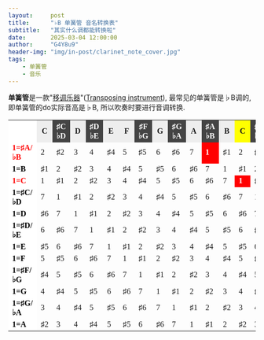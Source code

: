 ```yaml
---
layout:     post
title:      "♭B 单簧管 音名转换表"
subtitle:   "其实什么调都能转换啦"
date:       2025-03-04 12:00:00
author:     "G4Y8u9"
header-img: "img/in-post/clarinet_note_cover.jpg"
tags:
    - 单簧管
    - 音乐
---
```


**单簧管**是一款"[移调乐器](https://zh.wikipedia.org/zh-cn/%E7%A7%BB%E8%B0%83%E4%B9%90%E5%99%A8)"([Transposing instrument](https://en.wikipedia.org/wiki/Transposing_instrument)), 最常见的单簧管是♭B调的, 即单簧管的do实际音高是♭B, 所以吹奏时要进行音调转换.


<table style="font-family: 'Segoe UI Symbol';">
  <tr>
    <th style="background-color: #ffffff;"></th>
    <th style="background-color: #eeeeee;">C</th>
    <th style="background-color: #444444; color:white;">♯C<br>♭D</th>
    <th style="background-color: #eeeeee;">D</th>
    <th style="background-color: #444444; color:white;">♯D<br>♭E</th>
    <th style="background-color: #eeeeee;">E</th>
    <th style="background-color: #eeeeee;">F</th>
    <th style="background-color: #444444; color:white;">♯F<br>♭G</th>
    <th style="background-color: #eeeeee;">G</th>
    <th style="background-color: #444444; color:white;">♯G<br>♭A</th>
    <th style="background-color: #eeeeee;">A</th>
    <th style="background-color: #444444; color:white;">♯A<br>♭B</th>
    <th style="background-color: #eeeeee;">B</th>
    <th style="background-color:yellow;">C</th>
    <th style="background-color: #444444; color:white;">♯C<br>♭D</th>
    <th style="background-color: #eeeeee;">D</th>
    <th style="background-color: #444444; color:white;">♯D<br>♭E</th>
    <th style="background-color: #eeeeee;">E</th>
    <th style="background-color: #eeeeee;">F</th>
    <th style="background-color: #444444; color:white;">♯F<br>♭G</th>
    <th style="background-color: #eeeeee;">G</th>
    <th style="background-color: #444444; color:white;">♯G<br>♭A</th>
    <th style="background-color: #eeeeee;">A</th>
    <th style="background-color: #444444; color:white;">♯A<br>♭B</th>
    <th style="background-color: #eeeeee;">B</th>
    <th style="background-color: #eeeeee;">C</th>
    <th style="background-color: #444444; color:white;">♯C<br>♭D</th>
    <th style="background-color: #eeeeee;">D</th>
    <th style="background-color: #444444; color:white;">♯D<br>♭E</th>
    <th style="background-color: #eeeeee;">E</th>
    <th style="background-color: #eeeeee;">F</th>
    <th style="background-color: #444444; color:white;">♯F<br>♭G</th>
    <th style="background-color: #eeeeee;">G</th>
    <th style="background-color: #444444; color:white;">♯G<br>♭A</th>
    <th style="background-color: #eeeeee;">A</th>
    <th style="background-color: #444444; color:white;">♯A<br>♭B</th>
    <th style="background-color: #eeeeee;">B</th>
    <th style="background-color: #eeeeee;">C</th>
    <th style="background-color: #444444; color:white;">♯C<br>♭D</th>
    <th style="background-color: #eeeeee;">D</th>
    <th style="background-color: #444444; color:white;">♯D<br>♭E</th>
    <th style="background-color: #eeeeee;">E</th>
    <th style="background-color: #eeeeee;">F</th>
    <th style="background-color: #444444; color:white;">♯F<br>♭G</th>
    <th style="background-color: #eeeeee;">G</th>
    <th style="background-color: #444444; color:white;">♯G<br>♭A</th>
    <th style="background-color: #eeeeee;">A</th>
    <th style="background-color: #444444; color:white;">♯A<br>♭B</th>
  </tr>
  <tr>
    <td style="background-color: #ffffff; color:red"><b>1=♯A/♭B</b></td>
    <td>2</td>
    <td>♯2</td>
    <td>3</td>
    <td>4</td>
    <td>♯4</td>
    <td>5</td>
    <td>♯5</td>
    <td>6</td>
    <td>♯6</td>
    <td>7</td>
    <td style="background-color:red; color:white"><b>1</b></td>
    <td>♯1</td>
    <td>2</td>
    <td>♯2</td>
    <td>3</td>
    <td>4</td>
    <td>♯4</td>
    <td>5</td>
    <td>♯5</td>
    <td>6</td>
    <td>♯6</td>
    <td>7</td>
    <td>1</td>
    <td>♯1</td>
    <td>2</td>
    <td>♯2</td>
    <td>3</td>
    <td>4</td>
    <td>♯4</td>
    <td>5</td>
    <td>♯5</td>
    <td>6</td>
    <td>♯6</td>
    <td>7</td>
    <td>1</td>
    <td>♯1</td>
    <td>2</td>
    <td>♯2</td>
    <td>3</td>
    <td>4</td>
    <td>♯4</td>
    <td>5</td>
    <td>♯5</td>
    <td>6</td>
    <td>♯6</td>
    <td>7</td>
    <td>1</td>
  </tr>
  <tr>
    <td style="background-color: #ffffff; color:black"><b>1=B</b></td>
    <td>♯1</td>
    <td>2</td>
    <td>♯2</td>
    <td>3</td>
    <td>4</td>
    <td>♯4</td>
    <td>5</td>
    <td>♯5</td>
    <td>6</td>
    <td>♯6</td>
    <td>7</td>
    <td>1</td>
    <td>♯1</td>
    <td>2</td>
    <td>♯2</td>
    <td>3</td>
    <td>4</td>
    <td>♯4</td>
    <td>5</td>
    <td>♯5</td>
    <td>6</td>
    <td>♯6</td>
    <td>7</td>
    <td>1</td>
    <td>♯1</td>
    <td>2</td>
    <td>♯2</td>
    <td>3</td>
    <td>4</td>
    <td>♯4</td>
    <td>5</td>
    <td>♯5</td>
    <td>6</td>
    <td>♯6</td>
    <td>7</td>
    <td>1</td>
    <td>♯1</td>
    <td>2</td>
    <td>♯2</td>
    <td>3</td>
    <td>4</td>
    <td>♯4</td>
    <td>5</td>
    <td>♯5</td>
    <td>6</td>
    <td>♯6</td>
    <td>7</td>
  </tr>
  <tr>
    <td style="background-color: #ffffff; color:red"><b>1=C</b></td>
    <td>1</td>
    <td>♯1</td>
    <td>2</td>
    <td>♯2</td>
    <td>3</td>
    <td>4</td>
    <td>♯4</td>
    <td>5</td>
    <td>♯5</td>
    <td>6</td>
    <td>♯6</td>
    <td>7</td>
    <td style="background-color:red; color:white"><b>1</b></td>
    <td>♯1</td>
    <td>2</td>
    <td>♯2</td>
    <td>3</td>
    <td>4</td>
    <td>♯4</td>
    <td>5</td>
    <td>♯5</td>
    <td>6</td>
    <td>♯6</td>
    <td>7</td>
    <td>1</td>
    <td>♯1</td>
    <td>2</td>
    <td>♯2</td>
    <td>3</td>
    <td>4</td>
    <td>♯4</td>
    <td>5</td>
    <td>♯5</td>
    <td>6</td>
    <td>♯6</td>
    <td>7</td>
    <td>1</td>
    <td>♯1</td>
    <td>2</td>
    <td>♯2</td>
    <td>3</td>
    <td>4</td>
    <td>♯4</td>
    <td>5</td>
    <td>♯5</td>
    <td>6</td>
    <td>♯6</td>
  </tr>
  <tr>
    <td style="background-color: #ffffff; color:black"><b>1=♯C/♭D</b></td>
    <td>7</td>
    <td>1</td>
    <td>♯1</td>
    <td>2</td>
    <td>♯2</td>
    <td>3</td>
    <td>4</td>
    <td>♯4</td>
    <td>5</td>
    <td>♯5</td>
    <td>6</td>
    <td>♯6</td>
    <td>7</td>
    <td>1</td>
    <td>♯1</td>
    <td>2</td>
    <td>♯2</td>
    <td>3</td>
    <td>4</td>
    <td>♯4</td>
    <td>5</td>
    <td>♯5</td>
    <td>6</td>
    <td>♯6</td>
    <td>7</td>
    <td>1</td>
    <td>♯1</td>
    <td>2</td>
    <td>♯2</td>
    <td>3</td>
    <td>4</td>
    <td>♯4</td>
    <td>5</td>
    <td>♯5</td>
    <td>6</td>
    <td>♯6</td>
    <td>7</td>
    <td>1</td>
    <td>♯1</td>
    <td>2</td>
    <td>♯2</td>
    <td>3</td>
    <td>4</td>
    <td>♯4</td>
    <td>5</td>
    <td>♯5</td>
    <td>6</td>
  </tr>
  <tr>
    <td style="background-color: #ffffff; color:black"><b>1=D</b></td>
    <td>♯6</td>
    <td>7</td>
    <td>1</td>
    <td>♯1</td>
    <td>2</td>
    <td>♯2</td>
    <td>3</td>
    <td>4</td>
    <td>♯4</td>
    <td>5</td>
    <td>♯5</td>
    <td>6</td>
    <td>♯6</td>
    <td>7</td>
    <td>1</td>
    <td>♯1</td>
    <td>2</td>
    <td>♯2</td>
    <td>3</td>
    <td>4</td>
    <td>♯4</td>
    <td>5</td>
    <td>♯5</td>
    <td>6</td>
    <td>♯6</td>
    <td>7</td>
    <td>1</td>
    <td>♯1</td>
    <td>2</td>
    <td>♯2</td>
    <td>3</td>
    <td>4</td>
    <td>♯4</td>
    <td>5</td>
    <td>♯5</td>
    <td>6</td>
    <td>♯6</td>
    <td>7</td>
    <td>1</td>
    <td>♯1</td>
    <td>2</td>
    <td>♯2</td>
    <td>3</td>
    <td>4</td>
    <td>♯4</td>
    <td>5</td>
    <td>♯5</td>
  </tr>
  <tr>
    <td style="background-color: #ffffff; color:black"><b>1=♯D/♭E</b></td>
    <td>6</td>
    <td>♯6</td>
    <td>7</td>
    <td>1</td>
    <td>♯1</td>
    <td>2</td>
    <td>♯2</td>
    <td>3</td>
    <td>4</td>
    <td>♯4</td>
    <td>5</td>
    <td>♯5</td>
    <td>6</td>
    <td>♯6</td>
    <td>7</td>
    <td>1</td>
    <td>♯1</td>
    <td>2</td>
    <td>♯2</td>
    <td>3</td>
    <td>4</td>
    <td>♯4</td>
    <td>5</td>
    <td>♯5</td>
    <td>6</td>
    <td>♯6</td>
    <td>7</td>
    <td>1</td>
    <td>♯1</td>
    <td>2</td>
    <td>♯2</td>
    <td>3</td>
    <td>4</td>
    <td>♯4</td>
    <td>5</td>
    <td>♯5</td>
    <td>6</td>
    <td>♯6</td>
    <td>7</td>
    <td>1</td>
    <td>♯1</td>
    <td>2</td>
    <td>♯2</td>
    <td>3</td>
    <td>4</td>
    <td>♯4</td>
    <td>5</td>
  </tr>
  <tr>
    <td style="background-color: #ffffff; color:black"><b>1=E</b></td>
    <td>♯5</td>
    <td>6</td>
    <td>♯6</td>
    <td>7</td>
    <td>1</td>
    <td>♯1</td>
    <td>2</td>
    <td>♯2</td>
    <td>3</td>
    <td>4</td>
    <td>♯4</td>
    <td>5</td>
    <td>♯5</td>
    <td>6</td>
    <td>♯6</td>
    <td>7</td>
    <td>1</td>
    <td>♯1</td>
    <td>2</td>
    <td>♯2</td>
    <td>3</td>
    <td>4</td>
    <td>♯4</td>
    <td>5</td>
    <td>♯5</td>
    <td>6</td>
    <td>♯6</td>
    <td>7</td>
    <td>1</td>
    <td>♯1</td>
    <td>2</td>
    <td>♯2</td>
    <td>3</td>
    <td>4</td>
    <td>♯4</td>
    <td>5</td>
    <td>♯5</td>
    <td>6</td>
    <td>♯6</td>
    <td>7</td>
    <td>1</td>
    <td>♯1</td>
    <td>2</td>
    <td>♯2</td>
    <td>3</td>
    <td>4</td>
    <td>♯4</td>
  </tr>
  <tr>
    <td style="background-color: #ffffff; color:black"><b>1=F</b></td>
    <td>5</td>
    <td>♯5</td>
    <td>6</td>
    <td>♯6</td>
    <td>7</td>
    <td>1</td>
    <td>♯1</td>
    <td>2</td>
    <td>♯2</td>
    <td>3</td>
    <td>4</td>
    <td>♯4</td>
    <td>5</td>
    <td>♯5</td>
    <td>6</td>
    <td>♯6</td>
    <td>7</td>
    <td>1</td>
    <td>♯1</td>
    <td>2</td>
    <td>♯2</td>
    <td>3</td>
    <td>4</td>
    <td>♯4</td>
    <td>5</td>
    <td>♯5</td>
    <td>6</td>
    <td>♯6</td>
    <td>7</td>
    <td>1</td>
    <td>♯1</td>
    <td>2</td>
    <td>♯2</td>
    <td>3</td>
    <td>4</td>
    <td>♯4</td>
    <td>5</td>
    <td>♯5</td>
    <td>6</td>
    <td>♯6</td>
    <td>7</td>
    <td>1</td>
    <td>♯1</td>
    <td>2</td>
    <td>♯2</td>
    <td>3</td>
    <td>4</td>
  </tr>
  <tr>
    <td style="background-color: #ffffff; color:black"><b>1=♯F/♭G</b></td>
    <td>♯4</td>
    <td>5</td>
    <td>♯5</td>
    <td>6</td>
    <td>♯6</td>
    <td>7</td>
    <td>1</td>
    <td>♯1</td>
    <td>2</td>
    <td>♯2</td>
    <td>3</td>
    <td>4</td>
    <td>♯4</td>
    <td>5</td>
    <td>♯5</td>
    <td>6</td>
    <td>♯6</td>
    <td>7</td>
    <td>1</td>
    <td>♯1</td>
    <td>2</td>
    <td>♯2</td>
    <td>3</td>
    <td>4</td>
    <td>♯4</td>
    <td>5</td>
    <td>♯5</td>
    <td>6</td>
    <td>♯6</td>
    <td>7</td>
    <td>1</td>
    <td>♯1</td>
    <td>2</td>
    <td>♯2</td>
    <td>3</td>
    <td>4</td>
    <td>♯4</td>
    <td>5</td>
    <td>♯5</td>
    <td>6</td>
    <td>♯6</td>
    <td>7</td>
    <td>1</td>
    <td>♯1</td>
    <td>2</td>
    <td>♯2</td>
    <td>3</td>
  </tr>
  <tr>
    <td style="background-color: #ffffff; color:black"><b>1=G</b></td>
    <td>4</td>
    <td>♯4</td>
    <td>5</td>
    <td>♯5</td>
    <td>6</td>
    <td>♯6</td>
    <td>7</td>
    <td>1</td>
    <td>♯1</td>
    <td>2</td>
    <td>♯2</td>
    <td>3</td>
    <td>4</td>
    <td>♯4</td>
    <td>5</td>
    <td>♯5</td>
    <td>6</td>
    <td>♯6</td>
    <td>7</td>
    <td>1</td>
    <td>♯1</td>
    <td>2</td>
    <td>♯2</td>
    <td>3</td>
    <td>4</td>
    <td>♯4</td>
    <td>5</td>
    <td>♯5</td>
    <td>6</td>
    <td>♯6</td>
    <td>7</td>
    <td>1</td>
    <td>♯1</td>
    <td>2</td>
    <td>♯2</td>
    <td>3</td>
    <td>4</td>
    <td>♯4</td>
    <td>5</td>
    <td>♯5</td>
    <td>6</td>
    <td>♯6</td>
    <td>7</td>
    <td>1</td>
    <td>♯1</td>
    <td>2</td>
    <td>♯2</td>
  </tr>
  <tr>
    <td style="background-color: #ffffff; color:black"><b>1=♯G/♭A</b></td>
    <td>3</td>
    <td>4</td>
    <td>♯4</td>
    <td>5</td>
    <td>♯5</td>
    <td>6</td>
    <td>♯6</td>
    <td>7</td>
    <td>1</td>
    <td>♯1</td>
    <td>2</td>
    <td>♯2</td>
    <td>3</td>
    <td>4</td>
    <td>♯4</td>
    <td>5</td>
    <td>♯5</td>
    <td>6</td>
    <td>♯6</td>
    <td>7</td>
    <td>1</td>
    <td>♯1</td>
    <td>2</td>
    <td>♯2</td>
    <td>3</td>
    <td>4</td>
    <td>♯4</td>
    <td>5</td>
    <td>♯5</td>
    <td>6</td>
    <td>♯6</td>
    <td>7</td>
    <td>1</td>
    <td>♯1</td>
    <td>2</td>
    <td>♯2</td>
    <td>3</td>
    <td>4</td>
    <td>♯4</td>
    <td>5</td>
    <td>♯5</td>
    <td>6</td>
    <td>♯6</td>
    <td>7</td>
    <td>1</td>
    <td>♯1</td>
    <td>2</td>
  </tr>
  <tr>
    <td style="background-color: #ffffff; color:black"><b>1=A</b></td>
    <td>♯2</td>
    <td>3</td>
    <td>4</td>
    <td>♯4</td>
    <td>5</td>
    <td>♯5</td>
    <td>6</td>
    <td>♯6</td>
    <td>7</td>
    <td>1</td>
    <td>♯1</td>
    <td>2</td>
    <td>♯2</td>
    <td>3</td>
    <td>4</td>
    <td>♯4</td>
    <td>5</td>
    <td>♯5</td>
    <td>6</td>
    <td>♯6</td>
    <td>7</td>
    <td>1</td>
    <td>♯1</td>
    <td>2</td>
    <td>♯2</td>
    <td>3</td>
    <td>4</td>
    <td>♯4</td>
    <td>5</td>
    <td>♯5</td>
    <td>6</td>
    <td>♯6</td>
    <td>7</td>
    <td>1</td>
    <td>♯1</td>
    <td>2</td>
    <td>♯2</td>
    <td>3</td>
    <td>4</td>
    <td>♯4</td>
    <td>5</td>
    <td>♯5</td>
    <td>6</td>
    <td>♯6</td>
    <td>7</td>
    <td>1</td>
    <td>♯1</td>
  </tr>
</table>
